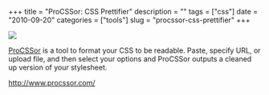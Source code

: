 +++
title = "ProCSSor: CSS Prettifier"
description = ""
tags = ["css"]
date = "2010-09-20"
categories = ["tools"]
slug = "procssor-css-prettifier"
+++


<div class="tool-screenshot mb1"><a href="http://www.procssor.com/"><img id="bluga-thumbnail-2812" class="bluga-thumbnail custom" src="//media.konigi.com/bluga/
wt5231573edbbce_custom.jpg"/></a></div><p><a href="http://www.procssor.com/">ProCSSor</a> is a tool to format your CSS to be readable. Paste, specify URL, or upload file, and then select your options and ProCSSor outputs a cleaned up version of your stylesheet.</p>

  
<p><a href="http://www.procssor.com/">http://www.procssor.com/</a></p>
      
